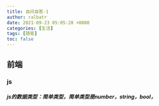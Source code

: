```yaml
---
title: 自问自答-1
author: ralbatr
date: 2021-09-23 05:05:28 +0800
categories: [生活]
tags: [随笔]
toc: false
---
```


## 前端

### js
##### js的数据类型：简单类型，简单类型是number，string，bool，

##### 